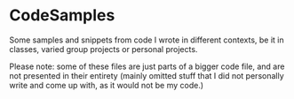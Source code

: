 # CodeSamples

Some samples and snippets from code I wrote in different contexts, be it in classes, varied group projects or personal projects.

Please note: some of these files are just parts of a bigger code file, and are not presented in their entirety (mainly omitted stuff that I did not personally write and come up with, as it would not be my code.)
